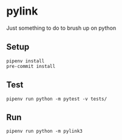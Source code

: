 # pylink
Just something to do to brush up on python


## Setup
```
pipenv install
pre-commit install
```

## Test
```
pipenv run python -m pytest -v tests/
```


## Run
```
pipenv run python -m pylink3
```
